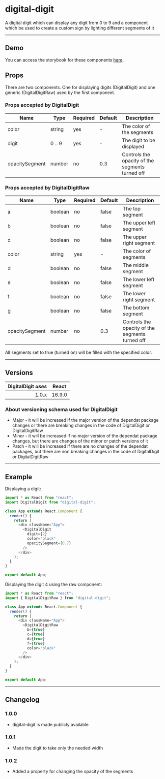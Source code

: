 # digital-digit

A digital digit which can display any digit from 0 to 9 and a component which be used to create a custom sign by lighting different segments of it

---

## Demo

You can access the storybook for these components [here](https://iulian-radu-at.github.io/digital-digit/).

## Props

There are two components. One for displaying digits (DigitalDigit) and one generic (DigitalDigitRaw) used by the first component.

### Props accepted by DigitalDigit

| Name           | Type   | Required | Default | Description                                     |
|----------------|--------|----------|---------|-------------------------------------------------|
| color          | string | yes      | -       | The color of the segments                       |
| digit          | 0 .. 9 | yes      | -       | The digit to be displayed                       |
| opacitySegment | number | no       | 0.3     | Controls the opacity of the segments turned off |

### Props accepted by DigitalDigitRaw

| Name           | Type    | Required | Default | Description                                     |
|----------------|---------|----------|---------|-------------------------------------------------|
| a              | boolean | no       | false   | The top segment                                 |
| b              | boolean | no       | false   | The upper left segment                          |
| c              | boolean | no       | false   | The upper right segment                         |
| color          | string  | yes      | -       | The color of segments                           |
| d              | boolean | no       | false   | The middle segment                              |
| e              | boolean | no       | false   | The lower left segment                          |
| f              | boolean | no       | false   | The lower right segment                         |
| g              | boolean | no       | false   | The bottom segment                              |
| opacitySegment | number  | no       | 0.3     | Controls the opacity of the segments turned off |

All segments set to true (turned on) will be filled with the specified color.

---

## Versions

| DigitalDigit _uses_ | React  |
|--------------------:|:------:|
|               1.0.x | 16.9.0 |

### About versioning schema used for DigitalDigit

- Major - it will be increased if the major version of the dependat package changes or there are breaking changes in the code of DigitalDigit or DigitalDigitRaw
- Minor - it will be increased if no major version of the dependat package changes, but there are changes of the minor or patch versions of it
- Patch - it will be increased if there are no changes of the dependat packages, but there are non breaking changes in the code of DigitalDigit or DigitalDigitRaw

---

## Example

Displaying a digit:

```js
import * as React from "react";
import DigitalDigit from "digital-digit";

class App extends React.Component {
  render() {
    return (
      <div className="App">
        <DigitalDigit
          digit={2}
          color="black"
          opacitySegment={0.7}
        />
      </div>
    );
  }
}

export default App;
```

Displaying the digit 4 using the raw component:

```js
import * as React from "react";
import { DigitalDigitRaw } from "digital-digit";

class App extends React.Component {
  render() {
    return (
      <div className="App">
        <DigitalDigitRaw
          b={true}
          c={true}
          d={true}
          f={true}
          color="black"
        />
      </div>
    );
  }
}

export default App;
```

---

## Changelog

### 1.0.0

- digital-digit is made publicly available

### 1.0.1

- Made the digit to take only the needed width

### 1.0.2

- Added a property for changing the opacity of the segments
